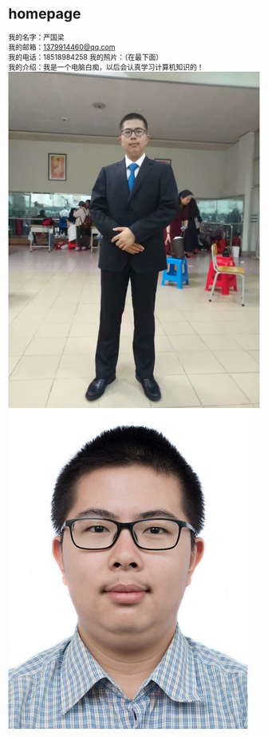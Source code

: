 # homepage
我的名字：严国梁  
我的邮箱：1379914460@qq.com  
我的电话：18518984258 
我的照片：（在最下面）  
我的介绍：我是一个电脑白痴，以后会认真学习计算机知识的！
![image](https://github.com/Ygl112358/homepage/blob/master/%E7%85%A7%E7%89%87.jpg)
![image](https://github.com/Ygl112358/homepage/blob/master/SharePictureServlet.jpg)
